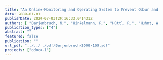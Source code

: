 ```yaml
---
title: "An Online-Monitoring and Operating System to Prevent Odour and Corrosion in Sewer Networks - Feasibility Study"
date: 2008-01-01
publishDate: 2020-07-03T20:16:33.041431Z
authors: [ "Barjenbruch, M.", "Hinkelmann, R.", "Hüttl, R.", "Huhnt, W.", "Krämer, T.", "Nehring, M.", "Rühmland, S.", "Röben, R." ]
publication_types: ["4"]
abstract: ""
featured: false
publication: ""
url_pdf: "../../../pdf/Barjenbruch-2008-169.pdf"
projects: ["odoco-1"]
---
```


